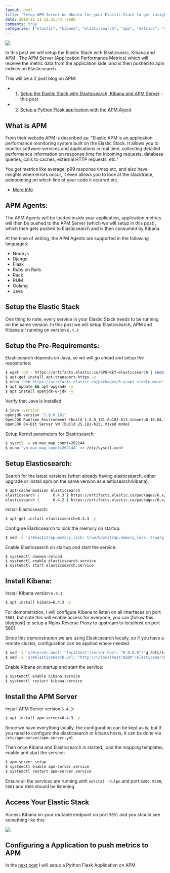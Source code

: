 ```yaml
---
layout: post
title: "Setup APM Server on Ubuntu for your Elastic Stack to get insights in your Application Performance Metrics"
date: 2018-11-11 12:31:43 -0500
comments: true
categories: ["elastic", "kibana", "elasticsearch", "apm", "metrics", "monitoring"] 
---
```


![](https://objects.ruanbekker.com/assets/images/elastic-apm-overview.png)

In this post we will setup the Elastic Stack with Elasticsearc, Kibana and APM . The APM Server (Application Performance Metrics) which will receive the metric data from the application side, and is then pushed to apm indices on Elasticsearch.

This will be a 2 post blog on APM:

- 1) [Setup the Elastic Stack with Elasticsearch, Kibana and APM Server]() - this post
- 2) [Setup a Python Flask application with the APM Agent](https://blog.ruanbekker.com/blog/2018/11/11/get-application-performance-metrics-on-python-flask-with-elastic-apm-on-kibana-and-elasticsearch/)

## What is APM

From their website APM is described as: "Elastic APM is an application performance monitoring system built on the Elastic Stack. It allows you to monitor software services and applications in real time, collecting detailed performance information on response time for incoming requests, database queries, calls to caches, external HTTP requests, etc."

You get metrics like average, p99 response times etc, and also have insights when errors occur, it even allows you to look at the stacktrace, poinpointing on which line of your code it ocurred etc.

- [More Info](https://www.elastic.co/solutions/apm)

## APM Agents:

The APM Agents will be loaded inside your application, application metrics will then be pushed to the APM Server (which we will setup in this post), which then gets pushed to Elasticsearch and is then consumed by Kibana.

At the time of writing, the APM Agents are supported in the following languages:

- Node.js
- Django
- Flask
- Ruby on Rails
- Rack
- RUM
- Golang
- Java

## Setup the Elastic Stack

One thing to note, every service in your Elastic Stack needs to be running on the same version. In this post we will setup Elasticsearch, APM and Kibana all running on version `6.4.3`

## Setup the Pre-Requirements:

Elasticsearch depends on Java, se we will go ahead and setup the repositories:

```bash
$ wget -qO - https://artifacts.elastic.co/GPG-KEY-elasticsearch | sudo apt-key add -
$ apt-get install apt-transport-https -y
$ echo "deb https://artifacts.elastic.co/packages/6.x/apt stable main" | sudo tee -a /etc/apt/sources.list.d/elastic-6.x.list
$ apt update && apt upgrade -y 
$ apt install openjdk-8-jdk -y
```

Verify that Java is installed:

```bash
$ java -version
openjdk version "1.8.0_181"
OpenJDK Runtime Environment (build 1.8.0_181-8u181-b13-1ubuntu0.16.04.1-b13)
OpenJDK 64-Bit Server VM (build 25.181-b13, mixed mode)
```

Setup Kernel parameters for Elasticsearch:

```bash
$ sysctl -w vm.max_map_count=262144
$ echo 'vm.max_map_count=262144' >> /etc/sysctl.conf
```

## Setup Elasticsearch:

Search for the latest versions (when already having elasticsearch, either upgrade or install apm on the same version as elasticsearch/kibana):

```bash
$ apt-cache madison elasticsearch
elasticsearch |      6.4.3 | https://artifacts.elastic.co/packages/6.x/apt stable/main amd64 Packages
elasticsearch |      6.4.2 | https://artifacts.elastic.co/packages/6.x/apt stable/main amd64 Packages
```

Install Elasticsearch:

```bash
$ apt-get install elasticsearch=6.4.3 -y
```

Configure Elasticsearch to lock the memory on startup:

```bash
$ sed -i 's/#bootstrap.memory_lock: true/bootstrap.memory_lock: true/g' /etc/elasticsearch/elasticsearch.yml
```

Enable Elasticsearch on startup and start the service:

```
$ systemctl daemon-reload
$ systemctl enable elasticsearch.service
$ systemctl start elasticsearch.service
```

## Install Kibana:

Install Kibana version `6.4.3`:

```bash
$ apt install kibana=6.4.3 -y
```

For demonstration, I will configure Kibana to listen on all interfaces on port `5601`, but note this will enable access for everyone, you can [follow this blogpost] to setup a Nginx Reverse Proxy to upstream to localhost on port 5601.

Since this demonstration we are using Elasticsearch locally, so if you have a remote cluster, configuration can be applied where needed.

```bash
$ sed -i 's/#server.host: "localhost"/server.host: "0.0.0.0"/'g /etc/kibana/kibana.yml
$ sed -i 's/#elasticsearch.url: "http:\/\/localhost:9200"/elasticsearch.url: "http:\/\/localhost:9200"/'g /etc/kibana/kibana.yml
```

Enable Kibana on startup and start the service:

```bash
$ systemctl enable kibana.service
$ systemctl restart kibana.service
```

## Install the APM Server

Install APM Server version `6.4.3`:

```bash
$ apt install apm-server=6.4.3 -y
```

Since we have everything locally, the configuration can be kept as is, but if you need to configure the elasticsearch or kibana hosts, it can be done via `/etc/apm-server/apm-server.yml`

Then once Kibana and Elasticsearch is started, load the mapping templates, enable and start the service:

```bash
$ apm-server setup
$ systemctl enable apm-server.service
$ systemctl restart apm-server.service
```

Ensure all the services are running with `netstat -tulpn` and port `9200`, `9300`, `5601` and `8300` should be listening

## Access Your Elastic Stack

Access Kibana on your routable endpoint on port `5601` and you should see something like this:

![](https://objects.ruanbekker.com/assets/images/elastic-apm-startup.png)

## Configuring a Application to push metrics to APM

In the [next post](https://blog.ruanbekker.com/blog/2018/11/11/get-application-performance-metrics-on-python-flask-with-elastic-apm-on-kibana-and-elasticsearch/) I will setup a Python Flask Application on APM
